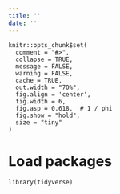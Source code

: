 ```yaml
---
title: ''
date: ''
---
```




```{r knitr-setup, echo = FALSE}
knitr::opts_chunk$set(
  comment = "#>",
  collapse = TRUE,
  message = FALSE,
  warning = FALSE,
  cache = TRUE,
  out.width = "70%",
  fig.align = 'center',
  fig.width = 6,
  fig.asp = 0.618,  # 1 / phi
  fig.show = "hold",
  size = "tiny"
)
```



# Load packages

```{r load-libs, message = FALSE, waring = FALSE}
library(tidyverse)
```




